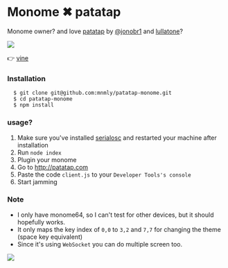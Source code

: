 # Monome ✖ patatap

Monome owner? and love [patatap](http://patatap.com) by [@jonobr1](http://jonobr1.com) and [lullatone](http://lullatone.com)?


![](http://c.mnmly.com/WlwC/monome-patatap-vine.gif)

👉 [vine](https://vine.co/v/M0HeHZA7Yp0)

### Installation

```
  $ git clone git@github.com:mnmly/patatap-monome.git
  $ cd patatap-monome
  $ npm install
```

### usage?

1. Make sure you've installed [serialosc](http://monome.org/docs/setup:mac) and restarted your machine after installation
2. Run `node index`
3. Plugin your monome
4. Go to http://patatap.com
5. Paste the code `client.js` to your `Developer Tools's console`
6. Start jamming


### Note
- I only have monome64, so I can't test for other devices, but it should hopefully works.
- It only maps the key index of `0,0` to `3,2` and `7,7` for changing the theme (space key equivalent)
- Since it's using `WebSocket` you can do multiple screen too.

![](http://f.cl.ly/items/1g0M2W3c2C19452l1v0z/monome-patatap.gif)
